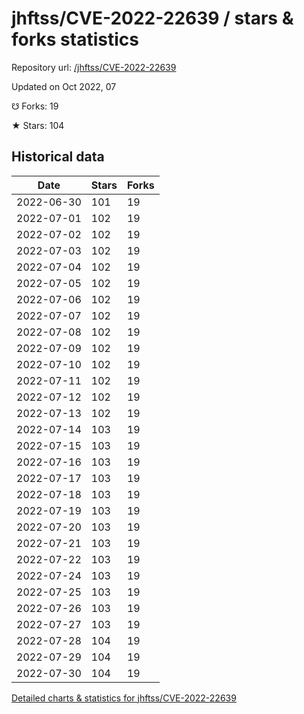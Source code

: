 # jhftss/CVE-2022-22639 / stars & forks statistics

Repository url: [/jhftss/CVE-2022-22639](https://github.com/jhftss/CVE-2022-22639)

Updated on Oct 2022, 07

☋ Forks: 19

★ Stars: 104

## Historical data
| Date | Stars | Forks |
|------|-------|-------|
| 2022-06-30 | 101 | 19 | 
| 2022-07-01 | 102 | 19 | 
| 2022-07-02 | 102 | 19 | 
| 2022-07-03 | 102 | 19 | 
| 2022-07-04 | 102 | 19 | 
| 2022-07-05 | 102 | 19 | 
| 2022-07-06 | 102 | 19 | 
| 2022-07-07 | 102 | 19 | 
| 2022-07-08 | 102 | 19 | 
| 2022-07-09 | 102 | 19 | 
| 2022-07-10 | 102 | 19 | 
| 2022-07-11 | 102 | 19 | 
| 2022-07-12 | 102 | 19 | 
| 2022-07-13 | 102 | 19 | 
| 2022-07-14 | 103 | 19 | 
| 2022-07-15 | 103 | 19 | 
| 2022-07-16 | 103 | 19 | 
| 2022-07-17 | 103 | 19 | 
| 2022-07-18 | 103 | 19 | 
| 2022-07-19 | 103 | 19 | 
| 2022-07-20 | 103 | 19 | 
| 2022-07-21 | 103 | 19 | 
| 2022-07-22 | 103 | 19 | 
| 2022-07-24 | 103 | 19 | 
| 2022-07-25 | 103 | 19 | 
| 2022-07-26 | 103 | 19 | 
| 2022-07-27 | 103 | 19 | 
| 2022-07-28 | 104 | 19 | 
| 2022-07-29 | 104 | 19 | 
| 2022-07-30 | 104 | 19 | 


[Detailed charts & statistics for jhftss/CVE-2022-22639](https://reviewgithub.com/rep/jhftss/CVE-2022-22639)
